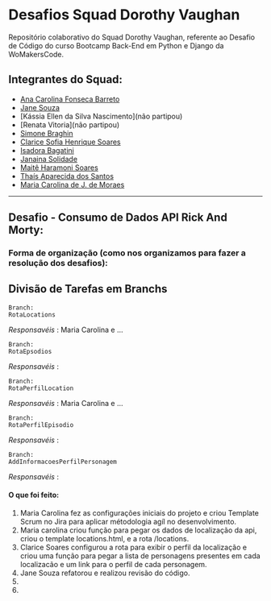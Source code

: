 # Desafios Squad Dorothy Vaughan

Repositório colaborativo do Squad Dorothy Vaughan, referente ao Desafio de Código do curso Bootcamp Back-End em Python e Django da WoMakersCode.

## Integrantes do Squad:

- [Ana Carolina Fonseca Barreto](https://github.com/anafbarreto)
- [Jane Souza](https://github.com/janessf)
- [Kássia Ellen da Silva Nascimento](não partipou)
- [Renata Vitoria](não partipou)
- [Simone Braghin](https://github.com/SimoneBraghin)
- [Clarice Sofia Henrique Soares](https://github.com/claricesoares)
- [Isadora Bagatini](https://github.com/IsahBag)
- [Janaina Solidade](https://github.com/janasolidade)
- [Maitê Haramoni Soares](https://github.com/maiharamoni)
- [Thaís Aparecida dos Santos](https://github.com/ThaisAp10)
- [Maria Carolina de J. de Moraes](https://github.com/CarolinaSanches24)

---

## Desafio - Consumo de Dados API Rick And Morty:

### Forma de organização (como nos organizamos para fazer a resolução dos desafios):

## Divisão de Tarefas em Branchs

    Branch:
    RotaLocations

_Responsavéis_ : Maria Carolina e ...

    Branch:
    RotaEpsodios

_Responsavéis_ :

    Branch:
    RotaPerfilLocation

_Responsavéis_ : Maria Carolina e ...

    Branch:
    RotaPerfilEpisodio

_Responsavéis_ :

    Branch:
    AddInformacoesPerfilPersonagem

_Responsavéis_ :

#### O que foi feito:

1. Maria Carolina fez as configurações iniciais do projeto e criou Template Scrum no Jira para aplicar métodologia agíl no desenvolvimento.
2. Maria carolina criou função para pegar os dados de localização da api, criou o template locations.html, e a rota /locations.
3. Clarice Soares configurou a rota para exibir o perfil da localização e criou uma função para pegar a lista de personagens presentes em cada localizacão e um link para o perfil de cada personagem.
4. Jane Souza refatorou e realizou revisão do código.
5.
6.
